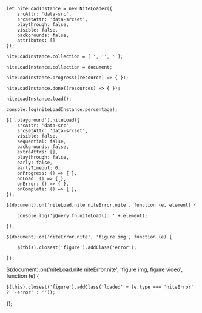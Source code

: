 ```
let niteLoadInstance = new NiteLoader({
    srcAttr: 'data-src',
    srcsetAttr: 'data-srcset',
    playthrough: false,
    visible: false,
    backgrounds: false,
    attributes: []
});
```

```
niteLoadInstance.collection = ['', '', ''];
```

```
niteLoadInstance.collection = document;
```

```
niteLoadInstance.progress((resource) => { });
```

```
niteLoadInstance.done((resources) => { });
```

```
niteLoadInstance.load();
```

```
console.log(niteLoadInstance.percentage);
```

```
$('.playground').niteLoad({
    srcAttr: 'data-src',
    srcsetAttr: 'data-srcset',
    visible: false,
    sequential: false,
    backgrounds: false,
    extraAttrs: [],
    playthrough: false,
    early: false,
    earlyTimeout: 0,
    onProgress: () => { },
    onLoad: () => { },
    onError: () => { },
    onComplete: () => { },
});
```

```
$(document).on('niteLoad.nite niteError.nite', function (e, element) {

    console_log('jQuery.fn.niteLoad(): ' + element);

});
```

```
$(document).on('niteError.nite', 'figure img', function (e) {

    $(this).closest('figure').addClass('error');

});

```
$(document).on('niteLoad.nite niteError.nite', 'figure img, figure video', function (e) {

    $(this).closest('figure').addClass('loaded' + (e.type === 'niteError' ? '-error' : ''));

});
```